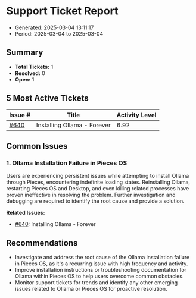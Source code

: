 # Support Ticket Report
- Generated: 2025-03-04 13:11:17
- Period: 2025-03-04 to 2025-03-04

## Summary
- **Total Tickets:** 1
- **Resolved:** 0
- **Open:** 1

## 5 Most Active Tickets
| Issue # | Title | Activity Level |
|---------|-------|----------------|
| [#640](https://github.com/pieces-app/support/issues/640) | Installing Ollama - Forever | 6.92 |

## Common Issues
### 1. Ollama Installation Failure in Pieces OS
Users are experiencing persistent issues while attempting to install Ollama through Pieces, encountering indefinite loading states. Reinstalling Ollama, restarting Pieces OS and Desktop, and even killing related processes have proven ineffective in resolving the problem. Further investigation and debugging are required to identify the root cause and provide a solution.

**Related Issues:**
- [#640](https://github.com/pieces-app/support/issues/640): Installing Ollama - Forever


## Recommendations
- Investigate and address the root cause of the Ollama installation failure in Pieces OS, as it's a recurring issue with high frequency and activity.
- Improve installation instructions or troubleshooting documentation for Ollama within Pieces OS to help users overcome common obstacles.
- Monitor support tickets for trends and identify any other emerging issues related to Ollama or Pieces OS for proactive resolution.
